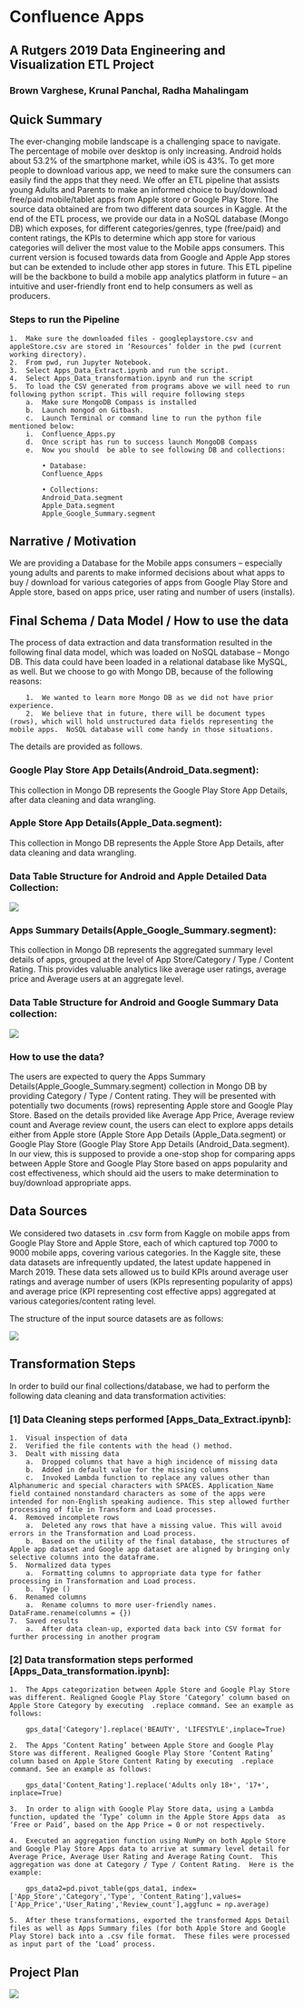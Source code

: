 # Confluence Apps

## A Rutgers 2019 Data Engineering and Visualization ETL Project

### Brown Varghese, Krunal Panchal, Radha Mahalingam

## Quick Summary

The ever-changing mobile landscape is a challenging space to navigate.  The percentage of mobile over desktop is only increasing. Android holds about 53.2% of the smartphone market, while iOS is 43%. To get more people to download various app, we need to make sure the consumers can easily find the apps that they need. We offer an ETL pipeline that assists young Adults and Parents to make an informed choice to buy/download free/paid mobile/tablet apps from Apple store or Google Play Store. The source data obtained are from two different data sources in Kaggle. At the end of the ETL process, we provide our data in a NoSQL database (Mongo DB) which exposes, for different categories/genres, type (free/paid) and content ratings, the KPIs to determine which app store for various categories will deliver the most value to the Mobile apps consumers. This current version is focused towards data from Google and Apple App stores but can be extended to include other app stores in future. This ETL pipeline will be the backbone to build a mobile app analytics platform in future – an intuitive and user-friendly front end to help consumers as well as producers.

### Steps to run the Pipeline

    1.	Make sure the downloaded files - googleplaystore.csv and appleStore.csv are stored in ‘Resources’ folder in the pwd (current working directory).
    2.	From pwd, run Jupyter Notebook.
    3.	Select Apps_Data_Extract.ipynb and run the script.
    4.	Select Apps_Data_transformation.ipynb and run the script
    5.	To load the CSV generated from programs above we will need to run following python script. This will require following steps
        a.	Make sure MongoDB Compass is installed
        b.	Launch mongod on Gitbash.
        c.	Launch Terminal or command line to run the python file mentioned below:
        i.	Confluence_Apps.py
        d.	Once script has run to success launch MongoDB Compass
        e.	Now you should  be able to see following DB and collections:
                    
            • Database:
            Confluence_Apps

            • Collections: 
            Android_Data.segment
            Apple_Data.segment
            Apple_Google_Summary.segment

## Narrative / Motivation

We are providing a Database for the Mobile apps consumers – especially young adults and parents to make informed decisions about what apps to buy / download for various categories of apps from Google Play Store and Apple store, based on apps price, user rating and number of users (installs).

## Final Schema / Data Model / How to use the data

The process of data extraction and data transformation resulted in the following final data model, which was loaded on NoSQL database – Mongo DB. This data could have been loaded in a relational database like MySQL, as well.  But we choose to go with Mongo DB, because of the following reasons:

        1.	We wanted to learn more Mongo DB as we did not have prior experience.
        2.	We believe that in future, there will be document types (rows), which will hold unstructured data fields representing the mobile apps.  NoSQL database will come handy in those situations.

The details are provided as follows.

### Google Play Store App Details(Android_Data.segment):  

This collection in Mongo DB represents the Google Play Store App Details, after data cleaning and data wrangling.

### Apple Store App Details(Apple_Data.segment):  

This collection in Mongo DB represents the Apple Store App Details, after data cleaning and data wrangling.

### Data Table Structure for Android and Apple Detailed Data Collection:

![](/images/image1.png)

### Apps Summary Details(Apple_Google_Summary.segment): 

This collection in Mongo DB represents the aggregated summary level details of apps, grouped at the level of App Store/Category / Type / Content Rating.  This provides valuable analytics like average user ratings, average price and Average users at an aggregate level.

### Data Table Structure for Android and Google Summary Data collection:

![](/images/image2.png)

### How to use the data?

The users are expected to query the Apps Summary Details(Apple_Google_Summary.segment) collection in Mongo DB by providing Category / Type / Content rating.  They will be presented with potentially two documents (rows) representing Apple store and Google Play Store. Based on the details provided like Average App Price, Average review count and Average review count, the users can elect to explore apps details either from Apple store (Apple Store App Details (Apple_Data.segment) or Google Play Store (Google Play Store App Details (Android_Data.segment).  In our view, this is supposed to provide a one-stop shop for comparing apps between Apple Store and Google Play Store based on apps popularity and cost effectiveness, which should aid the users to make determination to buy/download appropriate apps.

## Data Sources

We considered two datasets in .csv form from Kaggle on mobile apps from Google Play Store and Apple Store, each of which captured top 7000 to 9000 mobile apps, covering various categories. In the Kaggle site, these data datasets are infrequently updated, the latest update happened in March 2019.   These data sets allowed us to build KPIs around average user ratings and average number of users (KPIs representing popularity of apps) and average price (KPI representing cost effective apps) aggregated at various categories/content rating level.  

The structure of the input source datasets are as follows:

![](/images/image3.png)

## Transformation Steps

In order to build our final collections/database, we had to perform the following data cleaning and data transformation activities:

### [1] Data Cleaning steps performed [Apps_Data_Extract.ipynb]:

    1.	Visual inspection of data 
    2.	Verified the file contents with the head () method. 
    3.	Dealt with missing data 
        a.	Dropped columns that have a high incidence of missing data
        b.	Added in default value for the missing columns
        c.	Invoked Lambda function to replace any values other than Alphanumeric and special characters with SPACES. Application_Name field contained nonstandard characters as some of the apps were intended for non-English speaking audience. This step allowed further processing of file in Transform and Load processes.  
    4.	Removed incomplete rows
        a.	Deleted any rows that have a missing value. This will avoid errors in the Transformation and Load process.
        b.	Based on the utility of the final database, the structures of Apple app dataset and Google app dataset are aligned by bringing only selective columns into the dataframe.
    5.	Normalized data types
        a.	Formatting columns to appropriate data type for father processing in Transformation and Load process. 
        b.	Type ()
    6.	Renamed columns
        a.	Rename columns to more user-friendly names. DataFrame.rename(columns = {})
    7.	Saved results
        a.	After data clean-up, exported data back into CSV format for further processing in another program


### [2] Data transformation steps performed [Apps_Data_transformation.ipynb]:

    1.	The Apps categorization between Apple Store and Google Play Store was different. Realigned Google Play Store ‘Category’ column based on Apple Store Category by executing  .replace command. See an example as follows:

        gps_data['Category'].replace('BEAUTY', 'LIFESTYLE',inplace=True)

    2.	The Apps ‘Content Rating’ between Apple Store and Google Play Store was different. Realigned Google Play Store ‘Content Rating’ column based on Apple Store Content Rating by executing  .replace command. See an example as follows:

        gps_data['Content_Rating'].replace('Adults only 18+', '17+', inplace=True)

    3.	In order to align with Google Play Store data, using a Lambda function, updated the ‘Type’ column in the Apple Store Apps data  as ‘Free or Paid’, based on the App Price = 0 or not respectively.

    4.	Executed an aggregation function using NumPy on both Apple Store and Google Play Store Apps data to arrive at summary level detail for Average Price, Average User Rating and Average Rating Count.  This aggregation was done at Category / Type / Content Rating.  Here is the example:

        gps_data2=pd.pivot_table(gps_data1, index=['App_Store','Category','Type', 'Content_Rating'],values=['App_Price','User_Rating','Review_count'],aggfunc = np.average)

    5.	After these transformations, exported the transformed Apps Detail files as well as Apps Summary files (for both Apple Store and Google Play Store) back into a .csv file format.  These files were processed as input part of the ‘Load’ process.


## Project Plan

![](/images/image4.png)
